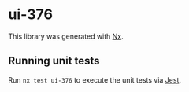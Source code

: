 # ui-376

This library was generated with [Nx](https://nx.dev).

## Running unit tests

Run `nx test ui-376` to execute the unit tests via [Jest](https://jestjs.io).
